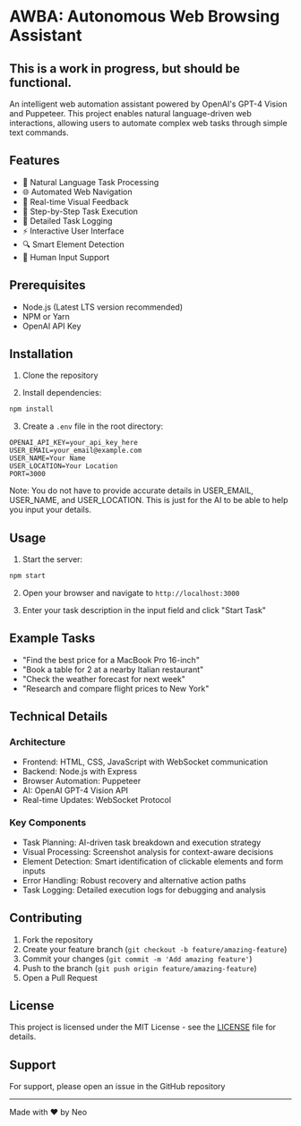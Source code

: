 # AWBA: Autonomous Web Browsing Assistant

## This is a work in progress, but should be functional.

An intelligent web automation assistant powered by OpenAI's GPT-4 Vision and Puppeteer. This project enables natural language-driven web interactions, allowing users to automate complex web tasks through simple text commands.

## Features

- 🤖 Natural Language Task Processing
- 🌐 Automated Web Navigation
- 📸 Real-time Visual Feedback
- 🔄 Step-by-Step Task Execution
- 📝 Detailed Task Logging
- ⚡ Interactive User Interface
- 🔍 Smart Element Detection
- 💬 Human Input Support

## Prerequisites

- Node.js (Latest LTS version recommended)
- NPM or Yarn
- OpenAI API Key

## Installation

1. Clone the repository

2. Install dependencies:
```bash
npm install
```

3. Create a `.env` file in the root directory:
```env
OPENAI_API_KEY=your_api_key_here
USER_EMAIL=your_email@example.com
USER_NAME=Your Name
USER_LOCATION=Your Location
PORT=3000
```
Note: You do not have to provide accurate details in USER_EMAIL, USER_NAME, and USER_LOCATION. This is just for the AI to be able to help you input your details.

## Usage

1. Start the server:
```bash
npm start
```

2. Open your browser and navigate to `http://localhost:3000`

3. Enter your task description in the input field and click "Start Task"

## Example Tasks

- "Find the best price for a MacBook Pro 16-inch"
- "Book a table for 2 at a nearby Italian restaurant"
- "Check the weather forecast for next week"
- "Research and compare flight prices to New York"

## Technical Details

### Architecture

- Frontend: HTML, CSS, JavaScript with WebSocket communication
- Backend: Node.js with Express
- Browser Automation: Puppeteer
- AI: OpenAI GPT-4 Vision API
- Real-time Updates: WebSocket Protocol

### Key Components

- Task Planning: AI-driven task breakdown and execution strategy
- Visual Processing: Screenshot analysis for context-aware decisions
- Element Detection: Smart identification of clickable elements and form inputs
- Error Handling: Robust recovery and alternative action paths
- Task Logging: Detailed execution logs for debugging and analysis

## Contributing

1. Fork the repository
2. Create your feature branch (`git checkout -b feature/amazing-feature`)
3. Commit your changes (`git commit -m 'Add amazing feature'`)
4. Push to the branch (`git push origin feature/amazing-feature`)
5. Open a Pull Request

## License

This project is licensed under the MIT License - see the [LICENSE](LICENSE) file for details.

## Support

For support, please open an issue in the GitHub repository

---

Made with ❤️ by Neo